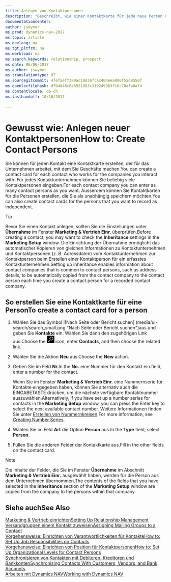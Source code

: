 ```yaml
---
title: Anlegen von Kontaktpersonen
description: "Beschreibt, wie einer Kontaktkarte für jede neue Person oder potentielle neuen Kunden erstellt wird, mit dem Sie eine Geschäftsbeziehung haben."
documentationcenter: 
author: jswymer
ms.prod: dynamics-nav-2017
ms.topic: article
ms.devlang: na
ms.tgt_pltfrm: na
ms.workload: na
ms.search.keywords: relationship, prospect
ms.date: 06/06/2017
ms.author: jswymer
ms.translationtype: HT
ms.sourcegitcommit: 4fefaef7380ac10836fcac404eea006f55d8556f
ms.openlocfilehash: d7b4d46c8e6921983c319249983f16c70afa0a74
ms.contentlocale: de-ch
ms.lasthandoff: 10/16/2017

---
```

# <a name="how-to-create-contact-persons"></a><span data-ttu-id="ca395-103">Gewusst wie: Anlegen neuer Kontaktpersonen</span><span class="sxs-lookup"><span data-stu-id="ca395-103">How to: Create Contact Persons</span></span>
<span data-ttu-id="ca395-104">Sie können für jeden Kontakt eine Kontaktkarte erstellen, der für das Unternehmen arbeitet, mit dem Sie Geschäfte machen.</span><span class="sxs-lookup"><span data-stu-id="ca395-104">You can create a contact card for each contact who works for the companies you interact with.</span></span> <span data-ttu-id="ca395-105">Für jedes Kontaktunternehmen können Sie beliebig viele Kontaktpersonen eingeben.</span><span class="sxs-lookup"><span data-stu-id="ca395-105">For each contact company you can enter as many contact persons as you want.</span></span> <span data-ttu-id="ca395-106">Ausserdem können Sie Kontaktkarten für die Personen erstellen, die Sie als unabhängig speichern möchten.</span><span class="sxs-lookup"><span data-stu-id="ca395-106">You can also create contact cards for the persons that you want to record as independent.</span></span>

> [!TIP]  
>   <span data-ttu-id="ca395-107">Bevor Sie einen Kontakt anlegen, sollten Sie die Einstellungen unter **Übernahme** im Fenster **Marketing & Vertrieb Einr.** überprüfen.</span><span class="sxs-lookup"><span data-stu-id="ca395-107">Before creating a contact, you may want to check the **Inheritance** settings in the **Marketing Setup** window.</span></span> <span data-ttu-id="ca395-108">Die Einrichtung der Übernahme ermöglicht das automatischer Kopieren von gleichen Informationen zu Kontaktunternehmen und Kontaktpersonen (z. B. Adressdaten) vom Kontaktunternehmen zur Kontaktperson beim Erstellen einer Kontaktperson für ein erfasstes Kontaktunternehmen.</span><span class="sxs-lookup"><span data-stu-id="ca395-108">Setting up inheritance enables information about contact companies that is common to contact persons, such as address details, to be automatically copied from the contact company to the contact person each time you create a contact person for a recorded contact company.</span></span>

## <a name="to-create-a-contact-card-for-a-person"></a><span data-ttu-id="ca395-109">So erstellen Sie eine Kontaktkarte für eine Person</span><span class="sxs-lookup"><span data-stu-id="ca395-109">To create a contact card for a person</span></span>
1. <span data-ttu-id="ca395-110">Wählen Sie das Symbol ![Nach Seite oder Bericht suchen] (media/ui-search/search_small.png "Nach Seite oder Bericht suchen")aus und geben Sie **Kontakte** ein. Wählen Sie dann den zugehörigen Link aus.</span><span class="sxs-lookup"><span data-stu-id="ca395-110">Choose the ![Search for Page or Report](media/ui-search/search_small.png "Search for Page or Report icon") icon, enter **Contacts**, and then choose the related link.</span></span>
2. <span data-ttu-id="ca395-111">Wählen Sie die Aktion **Neu** aus.</span><span class="sxs-lookup"><span data-stu-id="ca395-111">Choose the **New** action.</span></span>
3. <span data-ttu-id="ca395-112">Geben Sie im Feld **Nr.**</span><span class="sxs-lookup"><span data-stu-id="ca395-112">In the **No.**</span></span> <span data-ttu-id="ca395-113">eine Nummer für den Kontakt ein.</span><span class="sxs-lookup"><span data-stu-id="ca395-113">field, enter a number for the contact.</span></span>

    <span data-ttu-id="ca395-114">Wenn Sie im Fenster **Marketing & Vertrieb Einr.** eine Nummernserie für Kontakte eingegeben haben, können Sie alternativ auch die EINGABETASTE drücken, um die nächste verfügbare Kontaktnummer auszuwählen.</span><span class="sxs-lookup"><span data-stu-id="ca395-114">Alternatively, if you have set up a number series for contacts in the **Marketing Setup** window, you can press the Enter key to select the next available contact number.</span></span> <span data-ttu-id="ca395-115">Weitere Informationen finden Sie unter [Erstellen von Nummernkreisen](ui-create-number-series.md).</span><span class="sxs-lookup"><span data-stu-id="ca395-115">For more information, see [Creating Number Series](ui-create-number-series.md).</span></span>
4. <span data-ttu-id="ca395-116">Wählen Sie im Feld **Art** die Option **Person** aus.</span><span class="sxs-lookup"><span data-stu-id="ca395-116">In the **Type** field, select **Person**.</span></span>
5. <span data-ttu-id="ca395-117">Füllen Sie die anderen Felder der Kontaktkarte aus.</span><span class="sxs-lookup"><span data-stu-id="ca395-117">Fill in the other fields on the contact card.</span></span>

> [!NOTE]  
>   <span data-ttu-id="ca395-118">Die Inhalte der Felder, die Sie im Fenster **Übernahme** im Abschnitt **Marketing & Vertrieb Einr.** ausgewählt haben, werden für die Person aus dem Unternehmen übernommen.</span><span class="sxs-lookup"><span data-stu-id="ca395-118">The contents of the fields that you have selected in the **Inheritance** section of the **Marketing Setup** window are copied from the company to the persons within that company.</span></span>

## <a name="see-also"></a><span data-ttu-id="ca395-119">Siehe auch</span><span class="sxs-lookup"><span data-stu-id="ca395-119">See Also</span></span>
[<span data-ttu-id="ca395-120">Marketing & Vertrieb einrichten</span><span class="sxs-lookup"><span data-stu-id="ca395-120">Setting Up Relationship Management</span></span>](marketing-setup-marketing.md)  
[<span data-ttu-id="ca395-121">Versandgruppen einem Kontakt zuweisen</span><span class="sxs-lookup"><span data-stu-id="ca395-121">Assigning Mailing Groups to a Contact</span></span>](marketing-mailing-groups.md#AssignMailGroupContact)  
[<span data-ttu-id="ca395-122">Vorgehensweise: Einrichten von Verantwortlichkeiten für Kontakte</span><span class="sxs-lookup"><span data-stu-id="ca395-122">How to: Set Up Job Responsibilities on Contacts</span></span>](marketing-job-responsibilities.md)  
[<span data-ttu-id="ca395-123">Vorgehensweise: Einrichten von Position für Kontaktpersonen</span><span class="sxs-lookup"><span data-stu-id="ca395-123">How to: Set Up Organizational Levels for Contact Persons</span></span>](marketing-organizational-levels.md)  
[<span data-ttu-id="ca395-124">Synchronisieren von Kontakten mit Debitoren, Kreditoren und Bankkonten</span><span class="sxs-lookup"><span data-stu-id="ca395-124">Synchronizing Contacts With Customers, Vendors, and Bank Accounts</span></span>](marketing-synchronize-contacts-customers-vendors-bank-accounts.md)  
[<span data-ttu-id="ca395-125">Arbeiten mit Dynamics NAV</span><span class="sxs-lookup"><span data-stu-id="ca395-125">Working with Dynamics NAV</span></span>](ui-work-product.md)  

